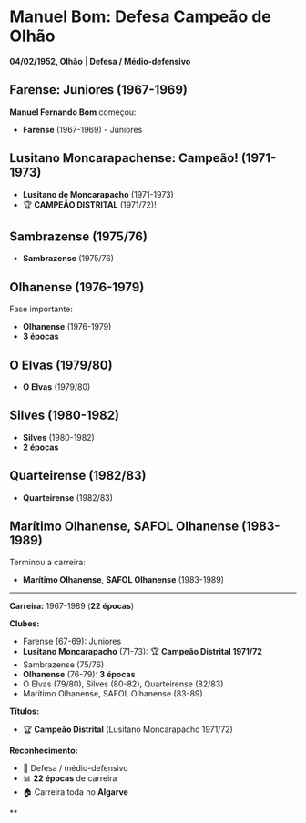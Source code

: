 # Manuel Bom: Defesa Campeão de Olhão

**04/02/1952, Olhão** | **Defesa / Médio-defensivo**

## Farense: Juniores (1967-1969)

**Manuel Fernando Bom** começou:
- **Farense** (1967-1969) - Juniores

## Lusitano Moncarapachense: Campeão! (1971-1973)

- **Lusitano de Moncarapacho** (1971-1973)
- 🏆 **CAMPEÃO DISTRITAL** (1971/72)!

## Sambrazense (1975/76)

- **Sambrazense** (1975/76)

## Olhanense (1976-1979)

Fase importante:
- **Olhanense** (1976-1979)
- **3 épocas**

## O Elvas (1979/80)

- **O Elvas** (1979/80)

## Silves (1980-1982)

- **Silves** (1980-1982)
- **2 épocas**

## Quarteirense (1982/83)

- **Quarteirense** (1982/83)

## Marítimo Olhanense, SAFOL Olhanense (1983-1989)

Terminou a carreira:
- **Marítimo Olhanense**, **SAFOL Olhanense** (1983-1989)

---

**Carreira:** 1967-1989 (**22 épocas**)

**Clubes:**
- Farense (67-69): Juniores
- **Lusitano Moncarapacho** (71-73): 🏆 **Campeão Distrital 1971/72**
- Sambrazense (75/76)
- **Olhanense** (76-79): **3 épocas**
- O Elvas (79/80), Silves (80-82), Quarteirense (82/83)
- Marítimo Olhanense, SAFOL Olhanense (83-89)

**Títulos:**
- 🏆 **Campeão Distrital** (Lusitano Moncarapacho 1971/72)

**Reconhecimento:**
- 💪 Defesa / médio-defensivo
- 📊 **22 épocas** de carreira
- 🏠 Carreira toda no **Algarve**

**